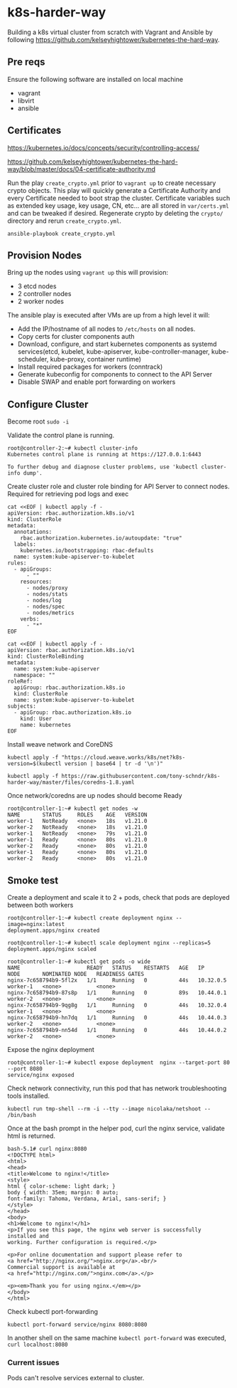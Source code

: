 # k8s-harder-way
Building a k8s virtual cluster from scratch with Vagrant and Ansible by following https://github.com/kelseyhightower/kubernetes-the-hard-way.

## Pre reqs
Ensure the following software are installed on local machine
- vagrant
- libvirt
- ansible

## Certificates
https://kubernetes.io/docs/concepts/security/controlling-access/

https://github.com/kelseyhightower/kubernetes-the-hard-way/blob/master/docs/04-certificate-authority.md

Run the play `create_crypto.yml` prior to `vagrant up` to create necessary crypto objects.  This play will quickly generate a Certificate Authority and every Certificate needed to boot strap the cluster.  Certificate variables such as extended key usage, key usage, CN, etc... are all stored in `var/certs.yml` and can be tweaked if desired.  Regenerate crypto by deleting the `crypto/` directory and rerun `create_crypto.yml`.

```
ansible-playbook create_crypto.yml
```

## Provision Nodes
Bring up the nodes using `vagrant up` this will provision:

- 3 etcd nodes
- 2 controller nodes
- 2 worker nodes

The ansible play is executed after VMs are up from a high level it will:

- Add the IP/hostname of all nodes to `/etc/hosts` on all nodes.
- Copy certs for cluster components auth
- Download, configure, and start kubernetes components as systemd services(etcd, kubelet, kube-apiserver, kube-controller-manager, kube-scheduler, kube-proxy, container runtime)
- Install required packages for workers (conntrack)
- Generate kubeconfig for components to connect to the API Server
- Disable SWAP and enable port forwarding on workers

## Configure Cluster

Become root `sudo -i`

Validate the control plane is running.
```
root@controller-2:~# kubectl cluster-info
Kubernetes control plane is running at https://127.0.0.1:6443

To further debug and diagnose cluster problems, use 'kubectl cluster-info dump'.
```

Create cluster role and cluster role binding for API Server to connect nodes.
Required for retrieving pod logs and exec
```
cat <<EOF | kubectl apply -f -
apiVersion: rbac.authorization.k8s.io/v1
kind: ClusterRole
metadata:
  annotations:
    rbac.authorization.kubernetes.io/autoupdate: "true"
  labels:
    kubernetes.io/bootstrapping: rbac-defaults
  name: system:kube-apiserver-to-kubelet
rules:
  - apiGroups:
      - ""
    resources:
      - nodes/proxy
      - nodes/stats
      - nodes/log
      - nodes/spec
      - nodes/metrics
    verbs:
      - "*"
EOF

cat <<EOF | kubectl apply -f -
apiVersion: rbac.authorization.k8s.io/v1
kind: ClusterRoleBinding
metadata:
  name: system:kube-apiserver
  namespace: ""
roleRef:
  apiGroup: rbac.authorization.k8s.io
  kind: ClusterRole
  name: system:kube-apiserver-to-kubelet
subjects:
  - apiGroup: rbac.authorization.k8s.io
    kind: User
    name: kubernetes
EOF
```
Install weave network and CoreDNS
```
kubectl apply -f "https://cloud.weave.works/k8s/net?k8s-version=$(kubectl version | base64 | tr -d '\n')"
```
```
kubectl apply -f https://raw.githubusercontent.com/tony-schndr/k8s-harder-way/master/files/coredns-1.8.yaml
```

Once network/coredns are up nodes should become Ready
```
root@controller-1:~# kubectl get nodes -w
NAME       STATUS     ROLES    AGE   VERSION
worker-1   NotReady   <none>   18s   v1.21.0
worker-2   NotReady   <none>   18s   v1.21.0
worker-1   NotReady   <none>   79s   v1.21.0
worker-1   Ready      <none>   80s   v1.21.0
worker-2   Ready      <none>   80s   v1.21.0
worker-1   Ready      <none>   80s   v1.21.0
worker-2   Ready      <none>   80s   v1.21.0
```

## Smoke test

Create a deployment and scale it to 2 + pods, check that pods are deployed between both workers
```
root@controller-1:~# kubectl create deployment nginx --image=nginx:latest
deployment.apps/nginx created

root@controller-1:~# kubectl scale deployment nginx --replicas=5
deployment.apps/nginx scaled

root@controller-1:~# kubectl get pods -o wide
NAME                     READY   STATUS    RESTARTS   AGE   IP          NODE       NOMINATED NODE   READINESS GATES
nginx-7c658794b9-5fl2x   1/1     Running   0          44s   10.32.0.5   worker-1   <none>           <none>
nginx-7c658794b9-87s8p   1/1     Running   0          89s   10.44.0.1   worker-2   <none>           <none>
nginx-7c658794b9-9qg8g   1/1     Running   0          44s   10.32.0.4   worker-1   <none>           <none>
nginx-7c658794b9-hn7dq   1/1     Running   0          44s   10.44.0.3   worker-2   <none>           <none>
nginx-7c658794b9-nn54d   1/1     Running   0          44s   10.44.0.2   worker-2   <none>           <none>
```

Expose the nginx deployment
```
root@controller-1:~# kubectl expose deployment  nginx --target-port 80 --port 8080
service/nginx exposed
```

Check network connectivity, run this pod that has network troubleshooting tools installed. 
```
kubectl run tmp-shell --rm -i --tty --image nicolaka/netshoot -- /bin/bash
```

Once at the bash prompt in the helper pod, curl the nginx service, validate html is returned.
```
bash-5.1# curl nginx:8080
<!DOCTYPE html>
<html>
<head>
<title>Welcome to nginx!</title>
<style>
html { color-scheme: light dark; }
body { width: 35em; margin: 0 auto;
font-family: Tahoma, Verdana, Arial, sans-serif; }
</style>
</head>
<body>
<h1>Welcome to nginx!</h1>
<p>If you see this page, the nginx web server is successfully installed and
working. Further configuration is required.</p>

<p>For online documentation and support please refer to
<a href="http://nginx.org/">nginx.org</a>.<br/>
Commercial support is available at
<a href="http://nginx.com/">nginx.com</a>.</p>

<p><em>Thank you for using nginx.</em></p>
</body>
</html>
```

Check kubectl port-forwarding
```
kubectl port-forward service/nginx 8080:8080
```

In another shell on the same machine `kubectl port-forward` was executed, `curl localhost:8080`

### Current issues

Pods can't resolve services external to cluster.